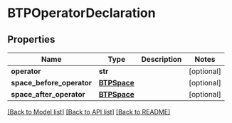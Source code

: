 # BTPOperatorDeclaration

## Properties
Name | Type | Description | Notes
------------ | ------------- | ------------- | -------------
**operator** | **str** |  | [optional] 
**space_before_operator** | [**BTPSpace**](BTPSpace.md) |  | [optional] 
**space_after_operator** | [**BTPSpace**](BTPSpace.md) |  | [optional] 

[[Back to Model list]](../README.md#documentation-for-models) [[Back to API list]](../README.md#documentation-for-api-endpoints) [[Back to README]](../README.md)


